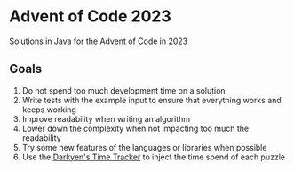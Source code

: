# Advent of Code 2023

Solutions in Java for the Advent of Code in 2023

## Goals

1. Do not spend too much development time on a solution
2. Write tests with the example input to ensure that everything works and keeps working
3. Improve readability when writing an algorithm
4. Lower down the complexity when not impacting too much the readability
5. Try some new features of the languages or libraries when possible
6. Use the [Darkyen's Time Tracker](https://plugins.jetbrains.com/plugin/9286-darkyen-s-time-tracker) to inject the time spend of each puzzle

